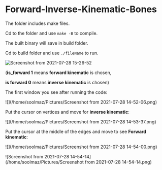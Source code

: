 # Forward-Inverse-Kinematic-Bones

The folder includes make files.

Cd to the folder and use `make -B` to compile.

The built binary will save in build folder.

Cd to build folder and use `./fileName` to run.

![Screenshot from 2021-07-28 15-26-52](https://user-images.githubusercontent.com/37975269/128157750-792bd8a2-b73f-4e1d-ab31-d2ecd0f6efbc.png)


(**is_forward 1** means **forward kinematic** is chosen, 

**is forward 0** means **inverse kinematic** is chosen)





The first window you see after running the code:

![](/home/soolmaz/Pictures/Screenshot from 2021-07-28 14-52-06.png)



Put the cursor on vertices and move for **inverse kinematic**:

![](/home/soolmaz/Pictures/Screenshot from 2021-07-28 14-53-37.png)



Put the cursor at the middle of the edges and move to see **Forward kinematic**:

![](/home/soolmaz/Pictures/Screenshot from 2021-07-28 14-54-00.png)

![Screenshot from 2021-07-28 14-54-14](/home/soolmaz/Pictures/Screenshot from 2021-07-28 14-54-14.png)

